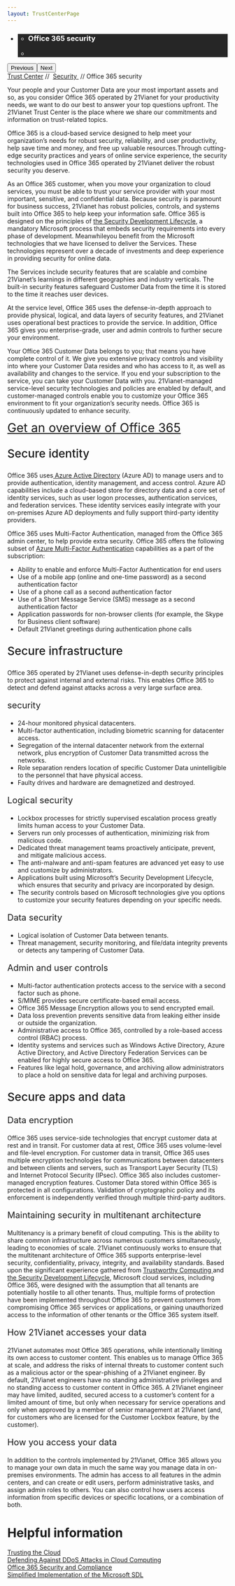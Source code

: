 ```yaml
---
layout: TrustCenterPage
---
```

<div class="row-fluid">
   <div class="span">
      <div>
         <div id="HeroWrapper" data-cols="1" data-view1="1" data-view2="1" data-view3="1" data-view4="1" class="row-fluid wider hero grid-container">
            <div class="span bp0-col-1-1 bp1-col-1-1 bp2-col-1-1 bp3-col-1-1">
               <div bi:type="slideshow" class="slideshow slideshow-hero hero" xmlns:bi="urn:schemas-microsoft-com:mscom:bi">
                  <ul bi:type="list" class="slides">
                     <li id="slide-1" bi:index="0" selectBi="">
                        <div class="heroitem light-foreground" bi:type="heroitem">
                           <div class="media" bi:parenttitle="t1">
                              <a href="" bi:track="False" bi:titleflag="t1" bi:index="0">
                                 <div data-picture="" data-alt="You are in control of your data" data-disable-swap-below="">
                                    <div data-src="https://c.s-microsoft.com/en-us/CMSImages/MS_TrustCenter_Privacy_Header.jpg?version=dc9c5b9b-c334-7922-892a-15c2cd65053d"></div>
                                    <noscript></noscript>
                                 </div>
                              </a>
                           </div>
                           <div class="text" bi:type="cta">
                              <div class="text-container">
                                 <div class="box" style="background: rgba(0,0,0,.85); color: #FFFFFF;">
                                    <ul bi:type="list" class="headerCaption subpageHeaderCaption">
                                       <li class="box-title">
                                          <h3 class="box-title" bi:type="title" bi:title="t1" style="color: #FFFFFF;">Office 365 security</h3>
                                       </li>
                                       <li class="box-actions box-description"><a target="_self" class="mscom-link" href=""></a></li>
                                    </ul>
                                 </div>
                              </div>
                           </div>
                        </div>
                     </li>
                  </ul>
                  <div class="navigation international" bi:track="false">
                     <div class="grid-container settop" data-title-text="Go To Slide "></div>
                  </div>
                  <div class="prev-next" bi:track="false"><button class="prev"><span class="icon-left" aria-hidden="true"></span><span class="screen-reader-text">Previous</span></button><button class="next"><span class="icon-right" aria-hidden="true"></span><span class="screen-reader-text">Next</span></button></div>
                  <div id="play-pause" class="play-pause" style="display:none">
                     <div class="pause"><button id="pauseButton" class="pause_button"><span class="icon-pause" aria-hidden="true"></span><span class="screen-reader-text">Pause</span></button></div>
                     <div class="play"><button id="playButton" class="play_button"><span class="icon-play" aria-hidden="true"></span><span class="screen-reader-text">Play</span></button></div>
                  </div>
               </div>
            </div>
         </div>
         <div id="BreadcrumbWrapper" data-cols="1" data-view1="1" data-view2="1" data-view3="1" data-view4="1" class="row-fluid grid-container mscom-grid-container breadcrumbs">
            <div class="span bp0-col-1-1 bp1-col-1-1 bp2-col-1-1 bp3-col-1-1"><a target="_self" class="mscom-link" href="../default.html">Trust Center</a> // 
               <a target="_self" class="mscom-link" href="../security/default.html">Security </a> // Office 365 security
            </div>
         </div>
         <div id="ContentWrapper" data-cols="2" data-view1="1" data-view2="2" data-view3="2" data-view4="2" class="row-fluid subpageBody">
            <div class="span bp0-col-1-1 bp2-col-2-1 bp3-col-2-1 bp1-col-2-2">
               <p>Your people and your Customer Data are your most important assets and so, as you consider Office 365 operated by 21Vianet for your productivity needs, we want to do our best to answer your top questions upfront. The 21Vianet Trust Center is the place where we share our commitments and information on trust-related topics.
               </p>
               <p>Office 365 is a cloud-based service designed to help meet your organization’s needs for robust security, reliability, and user productivity, help save time and money, and free up valuable resources.Through cutting-edge security practices and years of online service experience, the security technologies used in Office 365 operated by 21Vianet deliver the robust security you deserve.</p>
               <p>As an Office 365 customer, when you move your organization to cloud services, you must be able to trust your service provider with your most important, sensitive, and confidential data. Because security is paramount for business success, 21Vianet has robust policies, controls, and systems built into Office 365 to help keep your information safe. Office 365 is designed on the principles of <a href="https://www.microsoft.com/en-us/sdl/default.aspx">the Security Development Lifecycle</a>, a mandatory Microsoft process that embeds security requirements into every phase of development. Meanwhileyou benefit from the Microsoft technologies that we have licensed to deliver the Services.  These technologies represent over a decade of investments and deep experience in providing security for online data.</p>
               <p>The Services include security features that are scalable and combine 21Vianet’s learnings in different geographies and industry verticals.  The built-in security features safeguard Customer Data from the time it is stored to the time it reaches user devices.</p>
               <p>At the service level, Office 365 uses the defense-in-depth approach to provide physical, logical, and data layers of security features, and 21Vianet uses operational best practices to provide the service. In addition, Office 365 gives you enterprise-grade, user and admin controls to further secure your environment.</p>
               <p>Your Office 365 Customer Data belongs to you; that means you have complete control of it. We give you extensive privacy controls and visibility into where your Customer Data resides and who has access to it, as well as availability and changes to the service. If you end your subscription to the service, you can take your Customer Data with you. 21Vianet-managed service-level security technologies and policies are enabled by default, and customer-managed controls enable you to customize your Office 365 environment to fit your organization’s security needs. Office 365 is continuously updated to enhance security.</p>
               <p><a href="../cloudservices/office-365.html" style="font-size:28px">Get an overview of Office 365</a></p>
               <p style="font-size:26px;font-weight:500;" id="Secure_identity">Secure identity</p>
               <p>Office 365 uses<a href="https://www.azure.cn/home/features/identity/"> Azure Active Directory</a> (Azure AD) to manage users and to provide authentication, identity management, and access control. Azure AD capabilities include a cloud-based store for directory data and a core set of identity services, such as user logon processes, authentication services, and federation services. These identity services easily integrate with your on-premises Azure AD deployments and fully support third-party identity providers.</p>
               <p>Office 365 uses Multi-Factor Authentication, managed from the Office 365 admin center, to help provide extra security. Office 365 offers the following subset of <a href="https://www.azure.cn/home/features/multi-factor-authentication/">Azure Multi-Factor Authentication</a> capabilities as a part of the subscription:</p>
               <ul style="list-style-type:disc">
                  <li>Ability to enable and enforce Multi-Factor Authentication for end users</li>
                  <li>Use of a mobile app (online and one-time password) as a second authentication factor</li>
                  <li>Use of a phone call as a second authentication factor</li>
                  <li>Use of a Short Message Service (SMS) message as a second authentication factor</li>
                  <li>Application passwords for non-browser clients (for example, the Skype for Business client software)</li>
                  <li>Default 21Vianet greetings during authentication phone calls</li>
               </ul>
               <p style="font-size:26px;font-weight:500;" id="Secure_infrastructure">Secure infrastructure</p>
               <p>Office 365 operated by 21Vianet uses defense-in-depth security principles to protect against internal and external risks. This enables Office 365 to detect and defend against attacks across a very large surface area.</p>
               <p style="font-size:20px">security</p>
               <ul style="list-style-type:disc">
                  <li>24-hour monitored physical datacenters.</li> 
                  <li>Multi-factor authentication, including biometric scanning for datacenter access.</li> 
                  <li>Segregation of the internal datacenter network from the external network, plus encryption of Customer Data transmitted across the networks.</li> 
                  <li>Role separation renders location of specific Customer Data unintelligible to the personnel that have physical access.</li> 
                  <li>Faulty drives and hardware are demagnetized and destroyed.</li> 
               </ul>
               <p style="font-size:20px">Logical security</p>
               <ul style="list-style-type:disc">
                  <li>Lockbox processes for strictly supervised escalation process greatly limits human access to your Customer Data. </li>
                  <li>Servers run only processes of authentication, minimizing risk from malicious code.</li>
                  <li>Dedicated threat management teams proactively anticipate, prevent, and mitigate malicious access.</li>
                  <li>The anti-malware and anti-spam features are advanced yet easy to use and customize by administrators.</li>
                  <li>Applications built using Microsoft’s Security Development Lifecycle, which ensures that security and privacy are incorporated by design.   </li>
                  <li>The security controls based on Microsoft technologies give you options to customize your security features depending on your specific needs.</li>
               </ul>
               <p style="font-size:20px">Data security</p>
               <ul style="list-style-type:disc">
                  <li>Logical isolation of Customer Data between tenants.</li>
                  <li>Threat management, security monitoring, and file/data integrity prevents or detects any tampering of Customer Data.</li>
               </ul>
               <p style="font-size:20px">Admin and user controls</p>
               <ul style="list-style-type:disc">
                  <li>Multi-factor authentication protects access to the service with a second factor such as phone.</li>
                  <li>S/MIME provides secure certificate-based email access.</li>
                  <li>Office 365 Message Encryption allows you to send encrypted email.</li>
                  <li>Data loss prevention prevents sensitive data from leaking either inside or outside the organization.  </li>
                  <li>Administrative access to Office 365, controlled by a role-based access control (RBAC) process. </li>
                  <li>Identity systems and services such as Windows Active Directory, Azure Active Directory, and Active Directory Federation Services can be enabled for highly secure access to Office 365.</li>
                  <li>Features like legal hold, governance, and archiving allow administrators to place a hold on sensitive data for legal and archiving purposes.</li>
               </ul>
               <p style="font-size:26px;font-weight:500;" id="Secure_apps_and_data">Secure apps and data</p>
               <p style="font-size:20px">Data encryption</p>
               <p>Office 365 uses service-side technologies that encrypt customer data at rest and in transit. For customer data at rest, Office 365 uses volume-level and file-level encryption. For customer data in transit, Office 365 uses multiple encryption technologies for communications between datacenters and between clients and servers, such as Transport Layer Security (TLS) and Internet Protocol Security (IPsec). Office 365 also includes customer-managed encryption features. Customer Data stored within Office 365 is protected in all configurations. Validation of cryptographic policy and its enforcement is independently verified through multiple third-party auditors.</p>
               <p style="font-size:20px">Maintaining security in multitenant architecture</p>
               <p>Multitenancy is a primary benefit of cloud computing. This is the ability to share common infrastructure across numerous customers simultaneously, leading to economies of scale. 21Vianet continuously works to ensure that the multitenant architecture of Office 365 supports enterprise-level security, confidentiality, privacy, integrity, and availability standards. Based upon the significant experience gathered from <a href="https://www.trustcenter.cn/">Trustworthy Computing </a>and <a href="">the Security Development Lifecycle</a>, Microsoft cloud services, including Office 365, were designed with the assumption that all tenants are potentially hostile to all other tenants. Thus, multiple forms of protection have been implemented throughout Office 365 to prevent customers from compromising Office 365 services or applications, or gaining unauthorized access to the information of other tenants or the Office 365 system itself.</p>
               <p style="font-size:20px">How 21Vianet accesses your data</p>
               <p>21Vianet automates most Office 365 operations, while intentionally limiting its own access to customer content. This enables us to manage Office 365 at scale, and address the risks of internal threats to customer content such as a malicious actor or the spear-phishing of a 21Vianet engineer. By default, 21Vianet engineers have no standing administrative privileges and no standing access to customer content in Office 365. A 21Vianet engineer may have limited, audited, secured access to a customer’s content for a limited amount of time, but only when necessary for service operations and only when approved by a member of senior management at 21Vianet (and, for customers who are licensed for the Customer Lockbox feature, by the customer).</p>
               <p style="font-size:20px">How you access your data</p>
               <p>In addition to the controls implemented by 21Vianet, Office 365 allows you to manage your own data in much the same way you manage data in on-premises environments. The admin has access to all features in the admin centers, and can create or edit users, perform administrative tasks, and assign admin roles to others. You can also control how users access information from specific devices or specific locations, or a combination of both.</p>
            </div> 
            <div class="span bp0-col-1-1 bp2-col-2-1 bp3-col-2-1 bp1-col-2-2 bp0-clear bp1-clear">
               <div id="SideBarWrapper" data-cols="1" data-view1="1" data-view2="1" data-view3="1" data-view4="1" class="row-fluid">
                  <div id="HelpfulInformation" class="span bp0-col-1-1 bp1-col-1-1 bp2-col-1-1 bp3-col-1-1">
                     <h1>Helpful information</h1>
					 <label><a target="_self" class="mscom-link" href="//wacnstorage.blob.core.chinacloudapi.cn/marketing-resource/documents/Trusting_the_Cloud.pdf">Trusting the Cloud</a></label><br/>
					 <!--
					 <label><a target="_self" class="mscom-link" href="//wacnstorage.blob.core.chinacloudapi.cn/marketing-resource/documents/Trusted-Cloud.pdf">Trusted Cloud</a></label><br/>-->
					 <label><a target="_self" class="mscom-link" href="//wacnstorage.blob.core.chinacloudapi.cn/marketing-resource/documents/Defending_Against_DDoS_Attacks_in_Cloud_Computing.pdf">Defending Against DDoS Attacks in Cloud Computing</a></label><br/>
                     <label><a target="_self" class="mscom-link" href="../../file/Office-365-Security-and-Compliance-CN.pdf">Office 365 Security and Compliance  </a></label><br/>
                     <label><a target="_self" class="mscom-link" href="../../file/Microsoft SDL 的简化实施.pdf ">Simplified Implementation of the Microsoft SDL</a></label><br/>
                  </div>
               </div>
            </div>
         </div>
      </div>
   </div>
</div>
<div class="row-fluid" data-view4="1" data-view3="1" data-view2="1" data-view1="1" data-cols="1">
   <div class="span bp0-col-1-1 bp1-col-1-1 bp2-col-1-1 bp3-col-1-1"></div>
</div>
